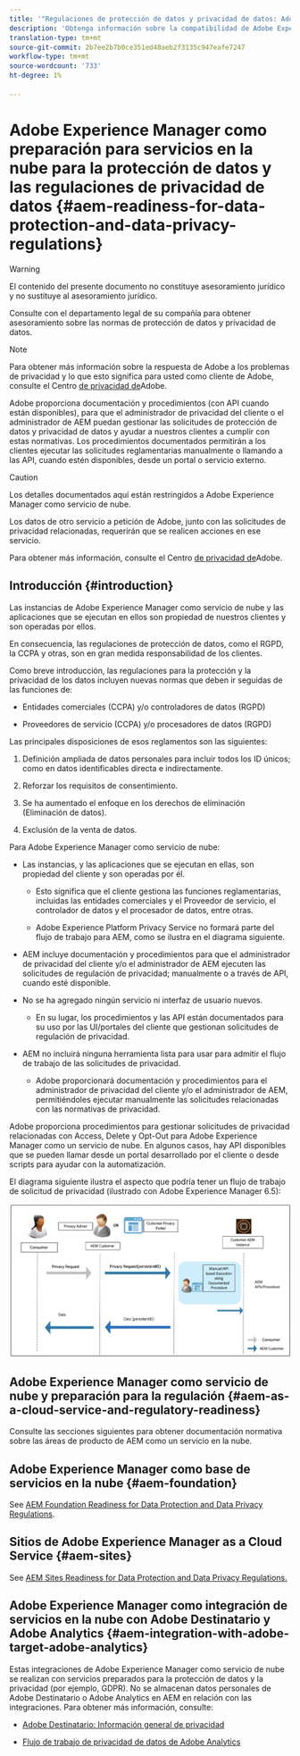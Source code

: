 ```yaml
---
title: '"Regulaciones de protección de datos y privacidad de datos: Adobe Experience Manager como preparación para el servicio en la nube"'
description: 'Obtenga información sobre la compatibilidad de Adobe Experience Manager como servicio de nube para las distintas normativas de protección de datos y privacidad de datos; incluyendo el Reglamento General de Protección de Datos de la UE (RGPD), la Ley de Privacidad del Consumidor de California y cómo cumplir al implementar un nuevo proyecto de AEM como servicio de nube. '
translation-type: tm+mt
source-git-commit: 2b7ee2b7b0ce351ed48aeb2f3135c947eafe7247
workflow-type: tm+mt
source-wordcount: '733'
ht-degree: 1%

---
```



# Adobe Experience Manager como preparación para servicios en la nube para la protección de datos y las regulaciones de privacidad de datos {#aem-readiness-for-data-protection-and-data-privacy-regulations}

>[!WARNING]
>
>El contenido del presente documento no constituye asesoramiento jurídico y no sustituye al asesoramiento jurídico.
>
>Consulte con el departamento legal de su compañía para obtener asesoramiento sobre las normas de protección de datos y privacidad de datos.

>[!NOTE]
>
>Para obtener más información sobre la respuesta de Adobe a los problemas de privacidad y lo que esto significa para usted como cliente de Adobe, consulte el Centro [de privacidad de](https://www.adobe.com/privacy.html)Adobe.

Adobe proporciona documentación y procedimientos (con API cuando están disponibles), para que el administrador de privacidad del cliente o el administrador de AEM puedan gestionar las solicitudes de protección de datos y privacidad de datos y ayudar a nuestros clientes a cumplir con estas normativas. Los procedimientos documentados permitirán a los clientes ejecutar las solicitudes reglamentarias manualmente o llamando a las API, cuando estén disponibles, desde un portal o servicio externo.

>[!CAUTION]
>
>Los detalles documentados aquí están restringidos a Adobe Experience Manager como servicio de nube.
>
>Los datos de otro servicio a petición de Adobe, junto con las solicitudes de privacidad relacionadas, requerirán que se realicen acciones en ese servicio.
>
>Para obtener más información, consulte el Centro [de privacidad de](https://www.adobe.com/privacy.html)Adobe.

## Introducción {#introduction}

Las instancias de Adobe Experience Manager como servicio de nube y las aplicaciones que se ejecutan en ellos son propiedad de nuestros clientes y son operadas por ellos.

En consecuencia, las regulaciones de protección de datos, como el RGPD, la CCPA y otras, son en gran medida responsabilidad de los clientes.

Como breve introducción, las regulaciones para la protección y la privacidad de los datos incluyen nuevas normas que deben ir seguidas de las funciones de:

* Entidades comerciales (CCPA) y/o controladores de datos (RGPD)

* Proveedores de servicio (CCPA) y/o procesadores de datos (RGPD)

Las principales disposiciones de esos reglamentos son las siguientes:

1. Definición ampliada de datos personales para incluir todos los ID únicos; como en datos identificables directa e indirectamente.

2. Reforzar los requisitos de consentimiento.

3. Se ha aumentado el enfoque en los derechos de eliminación (Eliminación de datos).

4. Exclusión de la venta de datos.

Para Adobe Experience Manager como servicio de nube:

* Las instancias, y las aplicaciones que se ejecutan en ellas, son propiedad del cliente y son operadas por él.

   * Esto significa que el cliente gestiona las funciones reglamentarias, incluidas las entidades comerciales y el Proveedor de servicio, el controlador de datos y el procesador de datos, entre otras.

   * Adobe Experience Platform Privacy Service no formará parte del flujo de trabajo para AEM, como se ilustra en el diagrama siguiente.

* AEM incluye documentación y procedimientos para que el administrador de privacidad del cliente y/o el administrador de AEM ejecuten las solicitudes de regulación de privacidad; manualmente o a través de API, cuando esté disponible.

* No se ha agregado ningún servicio ni interfaz de usuario nuevos.

   * En su lugar, los procedimientos y las API están documentados para su uso por las UI/portales del cliente que gestionan solicitudes de regulación de privacidad.

* AEM no incluirá ninguna herramienta lista para usar para admitir el flujo de trabajo de las solicitudes de privacidad.

   * Adobe proporcionará documentación y procedimientos para el administrador de privacidad del cliente y/o el administrador de AEM, permitiéndoles ejecutar manualmente las solicitudes relacionadas con las normativas de privacidad.

Adobe proporciona procedimientos para gestionar solicitudes de privacidad relacionadas con Access, Delete y Opt-Out para Adobe Experience Manager como un servicio de nube. En algunos casos, hay API disponibles que se pueden llamar desde un portal desarrollado por el cliente o desde scripts para ayudar con la automatización.

El diagrama siguiente ilustra el aspecto que podría tener un flujo de trabajo de solicitud de privacidad (ilustrado con Adobe Experience Manager 6.5):

![Protección de datos y privacidad](assets/data-protection-and-privacy-01.png)

## Adobe Experience Manager como servicio de nube y preparación para la regulación {#aem-as-a-cloud-service-and-regulatory-readiness}

Consulte las secciones siguientes para obtener documentación normativa sobre las áreas de producto de AEM como un servicio en la nube.

## Adobe Experience Manager como base de servicios en la nube {#aem-foundation}

See [AEM Foundation Readiness for Data Protection and Data Privacy Regulations](/help/onboarding/data-privacy-and-protection-readiness/foundation-readiness.md).

## Sitios de Adobe Experience Manager as a Cloud Service {#aem-sites}

See [AEM Sites Readiness for Data Protection and Data Privacy Regulations.](/help/onboarding/data-privacy-and-protection-readiness/sites-readiness.md)

## Adobe Experience Manager como integración de servicios en la nube con Adobe Destinatario y Adobe Analytics {#aem-integration-with-adobe-target-adobe-analytics}

Estas integraciones de Adobe Experience Manager como servicio de nube se realizan con servicios preparados para la protección de datos y la privacidad (por ejemplo, GDPR). No se almacenan datos personales de Adobe Destinatario o Adobe Analytics en AEM en relación con las integraciones.
Para obtener más información, consulte:

* [Adobe Destinatario: Información general de privacidad](https://docs.adobe.com/content/help/en/target/using/implement-target/before-implement/privacy/privacy.html)

* [Flujo de trabajo de privacidad de datos de Adobe Analytics](https://docs.adobe.com/content/help/en/analytics/admin/data-governance/an-gdpr-workflow.html)
